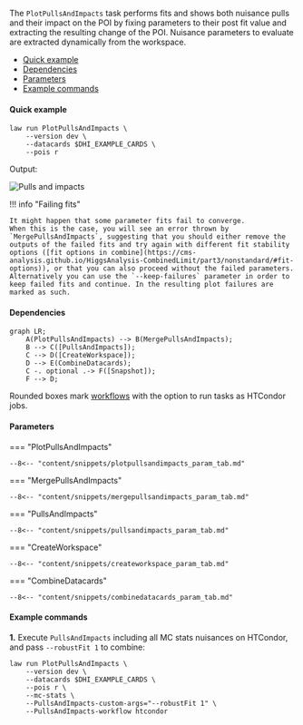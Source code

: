 The `PlotPullsAndImpacts` task performs fits and shows both nuisance pulls and their impact on the POI by fixing parameters to their post fit value and extracting the resulting change of the POI.
Nuisance parameters to evaluate are extracted dynamically from the workspace.

- [Quick example](#quick-example)
- [Dependencies](#dependencies)
- [Parameters](#parameters)
- [Example commands](#example-commands)


#### Quick example

```shell
law run PlotPullsAndImpacts \
    --version dev \
    --datacards $DHI_EXAMPLE_CARDS \
    --pois r
```

Output:

![Pulls and impacts](../images/pulls_impacts__poi_r__params_r_qqhh1.0_r_gghh1.0_kl1.0_kt1.0_CV1.0_C2V1.0.png)


!!! info "Failing fits"

    It might happen that some parameter fits fail to converge.
    When this is the case, you will see an error thrown by `MergePullsAndImpacts`, suggesting that you should either remove the outputs of the failed fits and try again with different fit stability options ([fit options in combine](https://cms-analysis.github.io/HiggsAnalysis-CombinedLimit/part3/nonstandard/#fit-options)), or that you can also proceed without the failed parameters.
    Alternatively you can use the `--keep-failures` parameter in order to keep failed fits and continue. In the resulting plot failures are marked as such.


#### Dependencies

```mermaid
graph LR;
    A(PlotPullsAndImpacts) --> B(MergePullsAndImpacts);
    B --> C([PullsAndImpacts]);
    C --> D([CreateWorkspace]);
    D --> E(CombineDatacards);
    C -. optional .-> F([Snapshot]);
    F --> D;
```

Rounded boxes mark [workflows](practices.md#workflows) with the option to run tasks as HTCondor jobs.


#### Parameters

=== "PlotPullsAndImpacts"

    --8<-- "content/snippets/plotpullsandimpacts_param_tab.md"

=== "MergePullsAndImpacts"

    --8<-- "content/snippets/mergepullsandimpacts_param_tab.md"

=== "PullsAndImpacts"

    --8<-- "content/snippets/pullsandimpacts_param_tab.md"

=== "CreateWorkspace"

    --8<-- "content/snippets/createworkspace_param_tab.md"

=== "CombineDatacards"

    --8<-- "content/snippets/combinedatacards_param_tab.md"


#### Example commands

**1.** Execute `PullsAndImpacts` including all MC stats nuisances on HTCondor, and pass `--robustFit 1` to combine:

```shell hl_lines="5-7"
law run PlotPullsAndImpacts \
    --version dev \
    --datacards $DHI_EXAMPLE_CARDS \
    --pois r \
    --mc-stats \
    --PullsAndImpacts-custom-args="--robustFit 1" \
    --PullsAndImpacts-workflow htcondor
```
